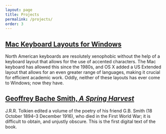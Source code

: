 ```yaml
---
layout: page
title: Projects
permalink: /projects/
order: 3
---
```


## [Mac Keyboard Layouts for Windows](http://andrewdunning.ca/Mac-Keyboard-Layouts-for-Windows/)

North American keyboards are resolutely xenophobic without the help of a keyboard layout that allows for the use of accented characters. The Mac keyboard has allowed this since the 1980s, and OS X added a US Extended layout that allows for an even greater range of languages, making it crucial for efficient academic work. Oddly, neither of these layouts has ever come to Windows; now they have.

## [Geoffrey Bache Smith, *A Spring Harvest*](http://andrewdunning.ca/spring-harvest/)

J.R.R. Tolkien edited a volume of the poetry of his friend G.B. Smith (18 October 1894–3 December 1916), who died in the First World War; it is difficult to obtain, and unjustly obscure. This is the first digital text of the book.
